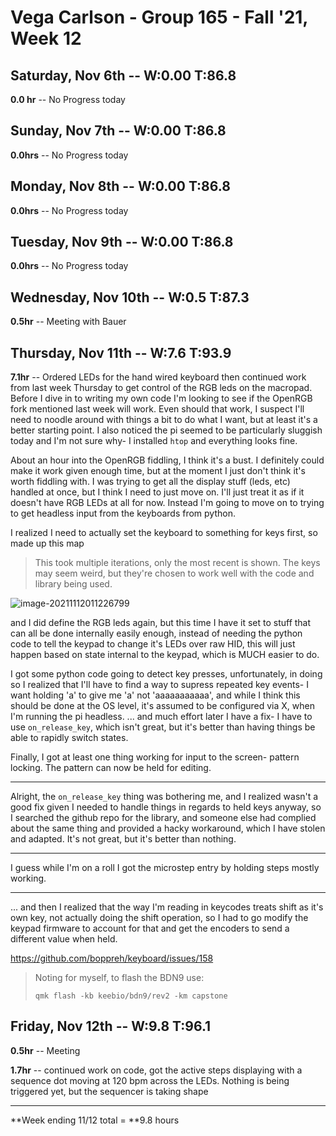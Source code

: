 # Vega Carlson - Group 165 - Fall '21, Week 12

## Saturday, Nov 6th -- W:0.00 T:86.8

**0.0 hr** -- No Progress today

## Sunday, Nov 7th -- W:0.00 T:86.8

**0.0hrs** -- No Progress today

## Monday, Nov 8th -- W:0.00 T:86.8

**0.0hrs** -- No Progress today

## Tuesday, Nov 9th -- W:0.00 T:86.8

**0.0hrs** -- No Progress today

## Wednesday, Nov 10th -- W:0.5 T:87.3

**0.5hr** -- Meeting with Bauer

## Thursday, Nov 11th -- W:7.6 T:93.9

**7.1hr** -- Ordered LEDs for the hand wired keyboard then continued work from last week Thursday to get control of the RGB leds on the macropad. Before I dive in to writing my own code I'm looking to see if the OpenRGB fork mentioned last week will work. Even should that work, I suspect I'll need to noodle around with things a bit to do what I want, but at least it's a better starting point. I also noticed the pi seemed to be particularly sluggish today and I'm not sure why- I installed `htop` and everything looks fine.

About an hour into the OpenRGB fiddling, I think it's a bust. I definitely could make it work given enough time, but at the moment I just don't think it's worth fiddling with. I was trying to get all the display stuff (leds, etc) handled at once, but I think I need to just move on. I'll just treat it as if it doesn't have RGB LEDs at all for now. Instead I'm going to move on to trying to get headless input from the keyboards from python.

I realized I need to actually set the keyboard to something for keys first, so made up this map

> This took multiple iterations, only the most recent is shown. The keys may seem weird, but they're chosen to work well with the code and library being used.

![image-20211112011226799](../../../../../../../home/vega/.config/Typora/typora-user-images/image-20211112011226799.png)

and I did define the RGB leds again, but this time I have it set to stuff that can all be done internally easily enough, instead of needing the python code to tell the keypad to change it's LEDs over raw HID, this will just happen based on state internal to the keypad, which is MUCH easier to do.

I got some python code going to detect key presses, unfortunately, in doing so I realized that I'll have to find a way to supress repeated key events- I want holding 'a' to give me 'a' not 'aaaaaaaaaaa', and while I think this should be done at the OS level, it's assumed to be configured via X, when I'm running the pi headless. ... and much effort later I have a fix- I have to use `on_release_key`, which isn't great, but it's better than having things be able to rapidly switch states.

Finally, I got at least one thing working for input to the screen- pattern locking. The pattern can now be held for editing.

---

Alright, the `on_release_key` thing was bothering me, and I realized wasn't a good fix given I needed to handle things in regards to held keys anyway, so I searched the github repo for the library, and someone else had complied about the same thing and provided a hacky workaround, which I have stolen and adapted. It's not great, but it's better than nothing.

---

I guess while I'm on a roll I got the microstep entry by holding steps mostly working.

---

... and then I realized that the way I'm reading in keycodes treats shift as it's own key, not actually doing the shift operation, so I had to go modify the keypad firmware to account for that and get the encoders to send a different value when held.

https://github.com/boppreh/keyboard/issues/158

> Noting for myself, to flash the BDN9 use:
>
> `qmk flash -kb keebio/bdn9/rev2 -km capstone`

## Friday, Nov 12th -- W:9.8 T:96.1

**0.5hr** -- Meeting

**1.7hr** -- continued work on code, got the active steps displaying with a sequence dot moving at 120 bpm across the LEDs. Nothing is being triggered yet, but the sequencer is taking shape

---

**Week ending 11/12 total = **9.8 hours

